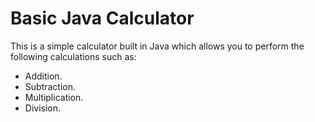 # Basic Java Calculator

This is a simple calculator built in Java which allows you to perform the following calculations such as:

* Addition.
* Subtraction.
* Multiplication.
* Division.

